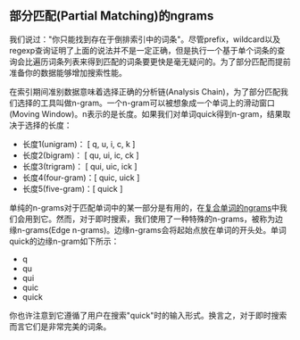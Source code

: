 ## 部分匹配(Partial Matching)的ngrams ##

我们说过："你只能找到存在于倒排索引中的词条"。尽管prefix，wildcard以及regexp查询证明了上面的说法并不是一定正确，但是执行一个基于单个词条的查询会比遍历词条列表来得到匹配的词条要更快是毫无疑问的。为了部分匹配而提前准备你的数据能够增加搜索性能。

在索引期间准别数据意味着选择正确的分析链(Analysis Chain)，为了部分匹配我们选择的工具叫做n-gram。一个n-gram可以被想象成一个单词上的滑动窗口(Moving Window)。n表示的是长度。如果我们对单词quick得到n-gram，结果取决于选择的长度：

- 长度1(unigram)： [ q, u, i, c, k ]
- 长度2(bigram)： [ qu, ui, ic, ck ]
- 长度3(trigram)： [ qui, uic, ick ]
- 长度4(four-gram)：[ quic, uick ]
- 长度5(five-gram)：[ quick ]

单纯的n-grams对于匹配单词中的某一部分是有用的，在[复合单词的ngrams](http://www.elasticsearch.org/guide/en/elasticsearch/guide/current/ngrams-compound-words.html)中我们会用到它。然而，对于即时搜索，我们使用了一种特殊的n-grams，被称为边缘n-grams(Edge n-grams)。边缘n-grams会将起始点放在单词的开头处。单词quick的边缘n-gram如下所示：

- q
- qu
- qui
- quic
- quick

你也许注意到它遵循了用户在搜索"quick"时的输入形式。换言之，对于即时搜索而言它们是非常完美的词条。

